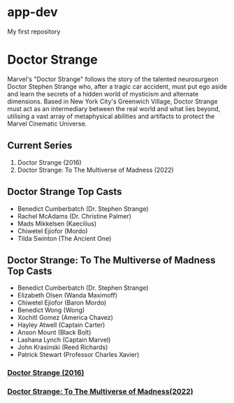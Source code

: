 # app-dev
My first repository
# **Doctor Strange**
 Marvel's "Doctor Strange" follows the story of the talented neurosurgeon Doctor Stephen Strange who, after a tragic car accident, must put ego aside and learn the secrets of a hidden world of mysticism and alternate dimensions. Based in New York City's Greenwich Village, Doctor Strange must act as an intermediary between the real world and what lies beyond, utilising a vast array of metaphysical abilities and artifacts to protect the Marvel Cinematic Universe.

## Current Series
1. Doctor Strange (2016)
2. Doctor Strange: To The Multiverse of Madness (2022)

## Doctor Strange Top Casts
- Benedict Cumberbatch (Dr. Stephen Strange)
- Rachel McAdams (Dr. Christine Palmer)
- Mads Mikkelsen (Kaecilius)
- Chiwetel Ejiofor (Mordo)
- Tilda Swinton (The Ancient One)

## Doctor Strange: To The Multiverse of Madness Top Casts
- Benedict Cumberbatch (Dr. Stephen Strange)
- Elizabeth Olsen (Wanda Maximoff)
- Chiwetel Ejiofor (Baron Mordo)
- Benedict Wong (Wong)
- Xochitl Gomez (America Chavez)
- Hayley Atwell (Captain Carter)
- Anson Mount (Black Bolt)
- Lashana Lynch (Captain Marvel)
- John Krasinski (Reed Richards)
- Patrick Stewart (Professor Charles Xavier)

### [Doctor Strange (2016)](https://www.imdb.com/title/tt1211837/)
### [Doctor Strange: To The Multiverse of Madness(2022)](https://www.imdb.com/title/tt9419884/?ref_=tt_urv)
